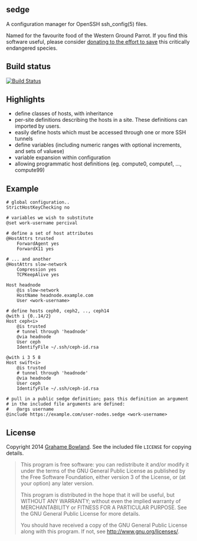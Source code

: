 sedge
------

A configuration manager for OpenSSH ssh\_config(5) files.

Named for the favourite food of the Western Ground Parrot.
If you find this software useful, please consider 
[donating to the effort to save](http://www.givenow.com.au/groundparrot)
this critically endangered species.

Build status
------------

[![Build Status](https://travis-ci.org/grahame/sedge.svg?branch=master)](https://travis-ci.org/grahame/sedge)

Highlights
-----------

 - define classes of hosts, with inheritance
 - per-site definitions describing the hosts in a site. These definitions
can imported by users.
 - easily define hosts which must be accessed through one or more SSH
 tunnels
 - define variables (including numeric ranges with optional increments, and 
 sets of valuese)
 - variable expansion within configuration
 - allowing programmatic host definitions (eg. compute0, compute1, ..., compute99)

Example
-------

    # global configuration..
    StrictHostKeyChecking no

    # variables we wish to substitute
    @set work-username percival

    # define a set of host attributes
    @HostAttrs trusted
        ForwardAgent yes
        ForwardX11 yes

    # ... and another
    @HostAttrs slow-network
        Compression yes
        TCPKeepAlive yes

    Host headnode
        @is slow-network
        HostName headnode.example.com
        User <work-username>

    # define hosts ceph0, ceph2, .., ceph14
    @with i {0..14/2}
    Host ceph<i>
        @is trusted
        # tunnel through 'headnode'
        @via headnode
        User ceph
        IdentifyFile ~/.ssh/ceph-id.rsa

    @with i 3 5 8
    Host swift<i>
        @is trusted
        # tunnel through 'headnode'
        @via headnode
        User ceph
        IdentifyFile ~/.ssh/ceph-id.rsa

    # pull in a public sedge definition; pass this definition an argument
    # in the included file arguments are defined:
    #   @args username
    @include https://example.com/user-nodes.sedge <work-username>

License
-------

Copyright 2014 [Grahame Bowland](mailto:grahame@angrygoats.net).
See the included file `LICENSE` for copying details.

> This program is free software: you can redistribute it and/or modify
> it under the terms of the GNU General Public License as published by
> the Free Software Foundation, either version 3 of the License, or
> (at your option) any later version.
> 
> This program is distributed in the hope that it will be useful,
> but WITHOUT ANY WARRANTY; without even the implied warranty of
> MERCHANTABILITY or FITNESS FOR A PARTICULAR PURPOSE.  See the
> GNU General Public License for more details.
> 
> You should have received a copy of the GNU General Public License
> along with this program.  If not, see <http://www.gnu.org/licenses/>.
